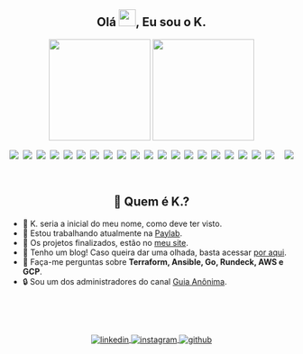 <h2 align="center">Olá <img src="https://raw.githubusercontent.com/kaueMarques/kaueMarques/master/hi.gif" width="30px">,
  Eu sou o K.</h2>
<p align="center">
  <a><img height="180em" src="https://github-readme-stats.vercel.app/api?username=stephan-lopes&show_icons=true&theme=github_dark&include_all_commits=true&count_private=true" /></a>
  <a> <img height="180em" src="https://github-readme-stats.vercel.app/api/top-langs/?username=stephan-lopes&layout=compact&langs_count=7&theme=github_dark" /></a>
</p>
<a href="https://stephan-lopes.github.io"><img align="right" src="https://gist.githubusercontent.com/stephan-lopes/26c930964dea34c8016f78f74359ebfc/raw/df0d92c061323b09f017b43684c61ae44cb8a2fb/profile-card.svg" /></a>

<a href><img src="https://img.shields.io/badge/-Linux-05122A?style=flat&logo=linux" /></a>&nbsp;
<a href><img src="https://img.shields.io/badge/-Go-05122A?style=flat&logo=go" /></a>&nbsp;
<a href><img src="https://img.shields.io/badge/-Git-05122A?style=flat&logo=git" /></a>&nbsp;
<a href><img src="https://img.shields.io/badge/-Bash-05122A?style=flat&logo=gnu-bash" /></a>&nbsp;
<a href><img src="https://img.shields.io/badge/-Docker-05122A?style=flat&logo=docker" /></a>&nbsp;
<a href><img src="https://img.shields.io/badge/-Jenkins-05122A?style=flat&logo=jenkins&logoColor=white" /></a>&nbsp;
<a href><img src="https://img.shields.io/badge/-Ansible-05122A?style=flat&logo=ansible" /></a>&nbsp;
<a href><img src="https://img.shields.io/badge/-Vagrant-05122A?style=flat&logo=vagrant" /></a>&nbsp;
<a href><img src="https://img.shields.io/badge/-Terraform-05122A?style=flat&logo=terraform" /></a>&nbsp;
<a href><img src="https://img.shields.io/badge/-Packer-05122A?style=flat&logo=packer" /></a>&nbsp;
<a href><img src="https://img.shields.io/badge/-Consul-05122A?style=flat&logo=consul" /></a>&nbsp;
<a href><img src="https://img.shields.io/badge/-DigitalOcean-05122A?style=flat&logo=digitalocean" /></a>&nbsp;
<a href><img src="https://img.shields.io/badge/-GCP-05122A?style=flat&logo=google-cloud" /></a>&nbsp;
<a href><img src="https://img.shields.io/badge/-AWS-05122A?style=flat&logo=amazon-aws&logoColor=yellow" /></a>&nbsp;
<a href><img src="https://img.shields.io/badge/-OpenVPN-05122A?style=flat&logo=openvpn" /></a>&nbsp;
<a href><img src="https://img.shields.io/badge/-Apache-05122A?style=flat&logo=apache" /></a>&nbsp;
<a href><img src="https://img.shields.io/badge/-NGinX-05122A?style=flat&logo=nginx" /></a>&nbsp;
<a href><img src="https://img.shields.io/badge/-Graylog-05122A?style=flat&logo=graylog" /></a>&nbsp;
<a href><img src="https://img.shields.io/badge/-Prometheus-05122A?style=flat&logo=prometheus" /></a>&nbsp;
<a href><img src="https://img.shields.io/badge/-Grafana-05122A?style=flat&logo=grafana" /></a>&nbsp;

<br>

<h2 align="center">🤔 Quem é K.?</h2>

<ul>
  <li>🤣 K. seria a inicial do meu nome, como deve ter visto.</li>
  <li>💼 Estou trabalhando atualmente na <a href="https://paylab.com.br">Paylab</a>.</li>
  <li>🚀 Os projetos finalizados, estão no <a href="https://stephan-lopes.github.io">meu site</a>.</li>
  <li>📝 Tenho um blog! Caso queira dar uma olhada, basta acessar <a href="https://stephan-lopes.github.io/blog/">por aqui</a>.</li>
  <li>💬 Faça-me perguntas sobre <b>Terraform, Ansible, Go, Rundeck, AWS e GCP</b>.</li>
  <li>🔒 Sou um dos administradores do canal <a href="https://guiaanonima.com">Guia Anônima</a>.</li>
</ul>

<br>
<br>
<br>


<p align="center">
  <a href="https://linkedin.com/in/kevenstephan" target="_blank">
    <img align="center" src="https://img.shields.io/badge/-LinkedIn-05122A?style=flat&logo=linkedin" alt="linkedin" />
  </a>
  <a href="https://instagram.com/keven_slopes" target="_blank">
    <img align="center" src="https://img.shields.io/badge/-Instagram-05122A?style=flat&logo=instagram"
      alt="instagram" />
  </a>
  <a href="https://github.com/stephan-lopes" target="_blank">
    <img align="center" src="https://img.shields.io/badge/-GitHub-05122A?style=flat&logo=github" alt="github" />
  </a>
  <!-- <a href="https://youtube.com/" target="_blank">
 <img align="center" src="https://img.shields.io/badge/-blank-05122A?style=flat&logo=youtube" alt="youtube"/>
</a> -->
</p>